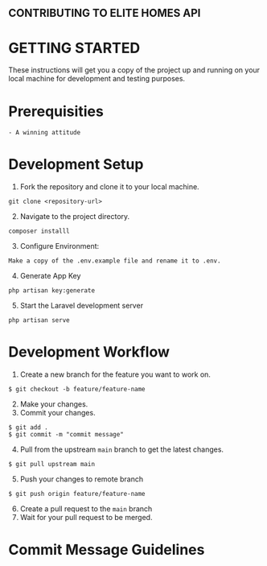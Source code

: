 ## CONTRIBUTING TO ELITE HOMES API

# GETTING STARTED

These instructions will get you a copy of the project up and running on your local machine for development and testing purposes.

# Prerequisities

    - A winning attitude

# Development Setup

1. Fork the repository and clone it to your local machine.

```
git clone <repository-url>
```

2. Navigate to the project directory.

```
composer installl
```

3. Configure Environment:

```
Make a copy of the .env.example file and rename it to .env.
```

4. Generate App Key

```
php artisan key:generate
```

5. Start the Laravel development server

```
php artisan serve
```

# Development Workflow

1. Create a new branch for the feature you want to work on.

```
$ git checkout -b feature/feature-name
```

2.  Make your changes.
3.  Commit your changes.

```
$ git add .
$ git commit -m "commit message"
```

4. Pull from the upstream `main` branch to get the latest changes.

```
$ git pull upstream main
```

5. Push your changes to remote branch

```
$ git push origin feature/feature-name
```

6.  Create a pull request to the `main` branch
7.  Wait for your pull request to be merged.

# Commit Message Guidelines
